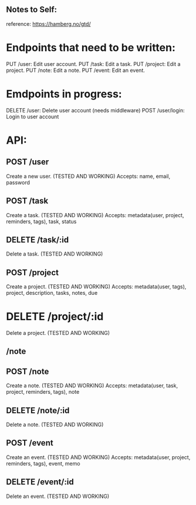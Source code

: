 ## Notes to Self:
reference:
https://hamberg.no/gtd/

# Endpoints that need to be written:
PUT /user: Edit user account.
PUT /task: Edit a task.
PUT /project: Edit a project.
PUT /note: Edit a note.
PUT /event: Edit an event.

# Emdpoints in progress:
DELETE /user: Delete user account (needs middleware)
POST /user/login: Login to user account

# API:

## POST /user
Create a new user. (TESTED AND WORKING)
Accepts: name, email, password

## POST /task
Create a task. (TESTED AND WORKING)
Accepts: metadata(user, project, reminders, tags), task, status

## DELETE /task/:id
Delete a task. (TESTED AND WORKING)

## POST /project
Create a project. (TESTED AND WORKING)
Accepts: metadata(user, tags), project, description, tasks, notes, due

# DELETE /project/:id
Delete a project. (TESTED AND WORKING)

## /note

## POST /note
Create a note. (TESTED AND WORKING)
Accepts: metadata(user, task, project, reminders, tags), note

## DELETE /note/:id
Delete a note. (TESTED AND WORKING)

## POST /event
Create an event. (TESTED AND WORKING)
Accepts: metadata(user, project, reminders, tags), event, memo

## DELETE /event/:id
Delete an event. (TESTED AND WORKING)